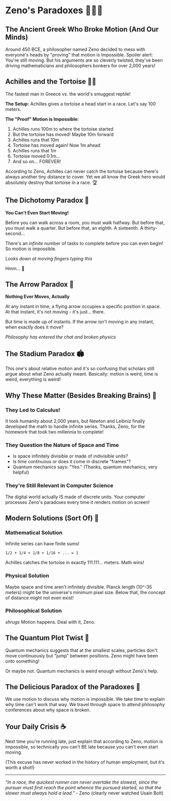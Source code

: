 # Zeno's Paradoxes 🏃‍♂️🐢

## The Ancient Greek Who Broke Motion (And Our Minds)

Around 450 BCE, a philosopher named Zeno decided to mess with everyone's heads by "proving" that motion is impossible. Spoiler alert: You're still moving. But his arguments are so cleverly twisted, they've been driving mathematicians and philosophers bonkers for over 2,000 years!

## Achilles and the Tortoise 🦶🐢

The fastest man in Greece vs. the world's smuggest reptile!

**The Setup:** Achilles gives a tortoise a head start in a race. Let's say 100 meters.

**The "Proof" Motion is Impossible:**
1. Achilles runs 100m to where the tortoise started
2. But the tortoise has moved! Maybe 10m forward
3. Achilles runs that 10m
4. Tortoise has moved again! Now 1m ahead
5. Achilles runs that 1m
6. Tortoise moved 0.1m...
7. And so on... FOREVER!

According to Zeno, Achilles can never catch the tortoise because there's always another tiny distance to cover. Yet we all know the Greek hero would absolutely destroy that tortoise in a race. 🏆

## The Dichotomy Paradox 📏

**You Can't Even Start Moving!**

Before you can walk across a room, you must walk halfway. But before that, you must walk a quarter. But before that, an eighth. A sixteenth. A thirty-second...

There's an *infinite* number of tasks to complete before you can even begin! So motion is impossible.

*Looks down at moving fingers typing this*

Hmm... 🤔

## The Arrow Paradox 🏹

**Nothing Ever Moves, Actually**

At any instant in time, a flying arrow occupies a specific position in space. At that instant, it's not moving - it's just... there.

But time is made up of instants. If the arrow isn't moving in any instant, when exactly does it move?

*Philosophy has entered the chat and broken physics*

## The Stadium Paradox 🏟️

This one's about relative motion and it's so confusing that scholars still argue about what Zeno actually meant. Basically: motion is weird, time is weird, everything is weird!

## Why These Matter (Besides Breaking Brains) 🧠

### They Led to Calculus!
It took humanity about 2,000 years, but Newton and Leibniz finally developed the math to handle infinite series. Thanks, Zeno, for the homework that took two millennia to complete!

### They Question the Nature of Space and Time
- Is space infinitely divisible or made of indivisible units?
- Is time continuous or does it come in discrete "frames"?
- Quantum mechanics says: "Yes." (Thanks, quantum mechanics, very helpful)

### They're Still Relevant in Computer Science
The digital world actually IS made of discrete units. Your computer processes Zeno's paradoxes every time it renders motion on screen!

## Modern Solutions (Sort Of) 🔬

### Mathematical Solution
Infinite series can have finite sums!
```
1/2 + 1/4 + 1/8 + 1/16 + ... = 1
```
Achilles catches the tortoise in exactly 111.111... meters. Math wins!

### Physical Solution
Maybe space and time aren't infinitely divisible. Planck length (10^-35 meters) might be the universe's minimum pixel size. Below that, the concept of distance might not even exist!

### Philosophical Solution
*shrugs* Motion happens. Deal with it, Zeno.

## The Quantum Plot Twist 🌌

Quantum mechanics suggests that at the smallest scales, particles don't move continuously but "jump" between positions. Zeno might have been onto something!

Or maybe not. Quantum mechanics is weird enough without Zeno's help.

## The Delicious Paradox of the Paradoxes 🍕

We use motion to discuss why motion is impossible. We take time to explain why time can't work that way. We travel through space to attend philosophy conferences about why space is broken.

## Your Daily Crisis ☕

Next time you're running late, just explain that according to Zeno, motion is impossible, so technically you can't BE late because you can't even start moving.

(This excuse has never worked in the history of human employment, but it's worth a shot!)

---

*"In a race, the quickest runner can never overtake the slowest, since the pursuer must first reach the point whence the pursued started, so that the slower must always hold a lead."* - Zeno (clearly never watched Usain Bolt)
